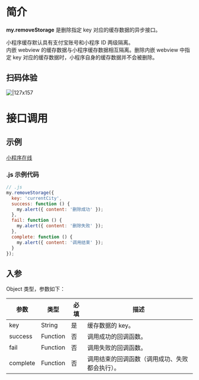 # 简介

**my.removeStorage** 是删除指定 key 对应的缓存数据的异步接口。

小程序缓存默认具有支付宝账号和小程序 ID 两级隔离。     
内嵌 webview 的缓存数据与小程序缓存数据相互隔离。删除内嵌 webview 中指定 key 对应的缓存数据时，小程序自身的缓存数据并不会被删除。

## 扫码体验

![|127x157](https://gw.alipayobjects.com/zos/skylark-tools/public/files/db1966f15bfc0949bfec677c98b00248.jpeg#align=left&display=inline&height=157&margin=%5Bobject%20Object%5D&originHeight=157&originWidth=127&status=done&style=none&width=127)

# 接口调用

## 示例

[小程序在线](https://opendocs.alipay.com/openbox/mini/opendocs/storage?view=preview&defaultPage=pages/index/index&defaultOpenedFiles=pages/index/index&theme=light)

### .js 示例代码

```javascript
// .js
my.removeStorage({
  key: 'currentCity',
  success: function () {
    my.alert({ content: '删除成功' });
  },
  fail: function () {
    my.alert({ content: '删除失败' });
  },
  complete: function () {
    my.alert({ content: '调用结束' });
  }
});
```

## 入参

Object 类型，参数如下：

| **参数** | **类型** | **必填** | **描述** |
| --- | --- | --- | --- |
| key | String | 是 | 缓存数据的 key。 |
| success | Function | 否 | 调用成功的回调函数。 |
| fail | Function | 否 | 调用失败的回调函数。 |
| complete | Function | 否 | 调用结束的回调函数（调用成功、失败都会执行）。 |
